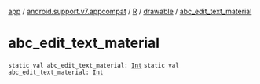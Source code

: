 [app](../../../index.md) / [android.support.v7.appcompat](../../index.md) / [R](../index.md) / [drawable](index.md) / [abc_edit_text_material](./abc_edit_text_material.md)

# abc_edit_text_material

`static val abc_edit_text_material: `[`Int`](https://kotlinlang.org/api/latest/jvm/stdlib/kotlin/-int/index.html)
`static val abc_edit_text_material: `[`Int`](https://kotlinlang.org/api/latest/jvm/stdlib/kotlin/-int/index.html)
